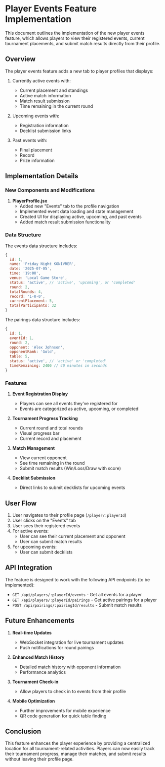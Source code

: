 # Player Events Feature Implementation

This document outlines the implementation of the new player events feature, which allows players to view their registered events, current tournament placements, and submit match results directly from their profile.

## Overview

The player events feature adds a new tab to player profiles that displays:

1. Currently active events with:
   - Current placement and standings
   - Active match information
   - Match result submission
   - Time remaining in the current round

2. Upcoming events with:
   - Registration information
   - Decklist submission links

3. Past events with:
   - Final placement
   - Record
   - Prize information

## Implementation Details

### New Components and Modifications

1. **PlayerProfile.jsx**
   - Added new "Events" tab to the profile navigation
   - Implemented event data loading and state management
   - Created UI for displaying active, upcoming, and past events
   - Added match result submission functionality

### Data Structure

The events data structure includes:

```javascript
{
  id: 1,
  name: 'Friday Night KONIVRER',
  date: '2025-07-05',
  time: '19:00',
  venue: 'Local Game Store',
  status: 'active', // 'active', 'upcoming', or 'completed'
  round: 2,
  totalRounds: 4,
  record: '1-0-0',
  currentPlacement: 5,
  totalParticipants: 32
}
```

The pairings data structure includes:

```javascript
{
  id: 1,
  eventId: 1,
  round: 2,
  opponent: 'Alex Johnson',
  opponentRank: 'Gold',
  table: 5,
  status: 'active', // 'active' or 'completed'
  timeRemaining: 2400 // 40 minutes in seconds
}
```

### Features

1. **Event Registration Display**
   - Players can see all events they've registered for
   - Events are categorized as active, upcoming, or completed

2. **Tournament Progress Tracking**
   - Current round and total rounds
   - Visual progress bar
   - Current record and placement

3. **Match Management**
   - View current opponent
   - See time remaining in the round
   - Submit match results (Win/Loss/Draw with score)

4. **Decklist Submission**
   - Direct links to submit decklists for upcoming events

## User Flow

1. User navigates to their profile page (`/player/:playerId`)
2. User clicks on the "Events" tab
3. User sees their registered events
4. For active events:
   - User can see their current placement and opponent
   - User can submit match results
5. For upcoming events:
   - User can submit decklists

## API Integration

The feature is designed to work with the following API endpoints (to be implemented):

- `GET /api/players/:playerId/events` - Get all events for a player
- `GET /api/players/:playerId/pairings` - Get active pairings for a player
- `POST /api/pairings/:pairingId/results` - Submit match results

## Future Enhancements

1. **Real-time Updates**
   - WebSocket integration for live tournament updates
   - Push notifications for round pairings

2. **Enhanced Match History**
   - Detailed match history with opponent information
   - Performance analytics

3. **Tournament Check-in**
   - Allow players to check in to events from their profile

4. **Mobile Optimization**
   - Further improvements for mobile experience
   - QR code generation for quick table finding

## Conclusion

This feature enhances the player experience by providing a centralized location for all tournament-related activities. Players can now easily track their tournament progress, manage their matches, and submit results without leaving their profile page.